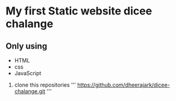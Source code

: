 # My first Static website dicee chalange
## Only using 
* HTML
* css
* JavaScript
1. clone this repositories
'''
https://github.com/dheerajark/dicee-chalange.git
'''
